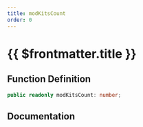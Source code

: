 ```yaml
---
title: modKitsCount
order: 0
---
```


# {{ $frontmatter.title }}

## Function Definition

```ts
public readonly modKitsCount: number;
```

## Documentation

<!--@include: ./parts/modKitsCount.md-->
